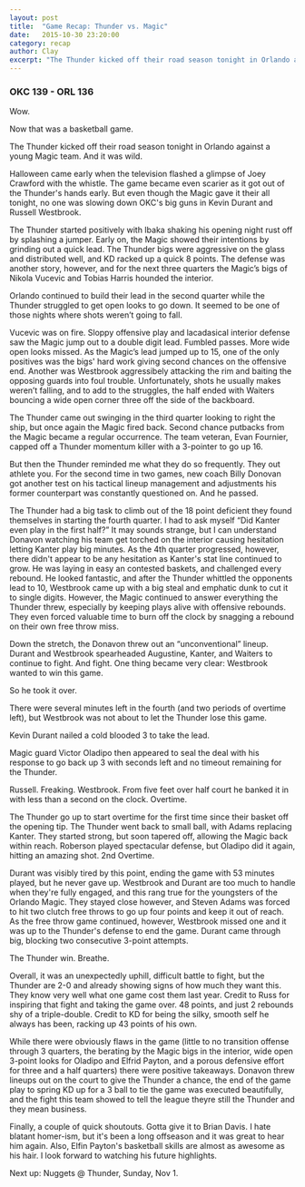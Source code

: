 ```yaml
---
layout: post
title:  "Game Recap: Thunder vs. Magic"
date:   2015-10-30 23:20:00
category: recap
author: Clay
excerpt: "The Thunder kicked off their road season tonight in Orlando against a young Magic team, and it was wild..."
---
```


### OKC 139 - ORL 136

Wow.

Now that was a basketball game.

The Thunder kicked off their road season tonight in Orlando against a young Magic team. And it was wild.

Halloween came early when the television flashed a glimpse of Joey Crawford with the whistle. The game became even scarier as it got out of the Thunder's hands early. But even though the Magic gave it their all tonight, no one was slowing down OKC's big guns in Kevin Durant and Russell Westbrook.

The Thunder started positively with Ibaka shaking his opening night rust off by splashing a jumper. Early on, the Magic showed their intentions by grinding out a quick lead. The Thunder bigs were aggressive on the glass and distributed well, and KD racked up a quick 8 points. The defense was another story, however, and for the next three quarters the Magic’s bigs of Nikola Vucevic and Tobias Harris hounded the interior.

Orlando continued to build their lead in the second quarter while the Thunder struggled to get open looks to go down. It seemed to be one of those nights where shots weren’t going to fall.

Vucevic was on fire. Sloppy offensive play and lacadasical interior defense saw the Magic jump out to a double digit lead.  Fumbled passes. More wide open looks missed. As the Magic’s lead jumped up to 15, one of the only positives was the bigs' hard work giving second chances on the offensive end. Another was Westbrook aggressibely attacking the rim and baiting the opposing guards into foul trouble. Unfortunately, shots he usually makes weren’t falling, and to add to the struggles, the half ended with Waiters bouncing a wide open corner three off the side of the backboard.  

The Thunder came out swinging in the third quarter looking to right the ship, but once again the Magic fired back. Second chance putbacks from the Magic became a regular occurrence. The team veteran, Evan Fournier, capped off a Thunder momentum killer with a 3-pointer to go up 16.  

But then the Thunder reminded me what they do so frequently. They out athlete you. For the second time in two games, new coach Billy Donovan got another test on his tactical lineup management and adjustments his former counterpart was constantly questioned on. And he passed.  

The Thunder had a big task to climb out of the 18 point deficient they found themselves in starting the fourth quarter. I had to ask myself “Did Kanter even play in the first half?” It may sounds strange, but I can understand Donavon watching his team get torched on the interior causing hesitation letting Kanter play big minutes. As the 4th quarter progressed, however, there didn't appear to be any hesitation as Kanter's stat line continued to grow. He was laying in easy an contested baskets, and challenged every rebound. He looked fantastic, and after the Thunder whittled the opponents lead to 10, Westbrook came up with a big steal and emphatic dunk to cut it to single digits. However, the Magic continued to answer everything the Thunder threw, especially by keeping plays alive with offensive rebounds. They even forced valuable time to burn off the clock by snagging a rebound on their own free throw miss.  

Down the stretch, the Donavon threw out an “unconventional” lineup. Durant and Westbrook spearheaded Augustine, Kanter, and Waiters to continue to fight. And fight. One thing became very clear: Westbrook wanted to win this game.  

So he took it over.  

There were several minutes left in the fourth (and two periods of overtime left), but Westbrook was not about to let the Thunder lose this game.  

Kevin Durant nailed a cold blooded 3 to take the lead.  

Magic guard Victor Oladipo then appeared to seal the deal with his response to go back up 3 with seconds left and no timeout remaining for the Thunder.

Russell. Freaking. Westbrook. From five feet over half court he banked it in with less than a second on the clock. Overtime.  

The Thunder go up to start overtime for the first time since their basket off the opening tip. The Thunder went back to small ball, with Adams replacing Kanter. They started strong, but soon tapered off, allowing the Magic back within reach. Roberson played spectacular defense, but Oladipo did it again, hitting an amazing shot. 2nd Overtime.

Durant was visibly tired by this point, ending the game with 53 minutes played, but he never gave up. Westbrook and Durant are too much to handle when they're fully engaged, and this rang true for the youngsters of the Orlando Magic. They stayed close however, and Steven Adams was forced to hit two clutch free throws to go up four points and keep it out of reach. As the free throw game continued, however, Westbrook missed one and it was up to the Thunder's defense to end the game. Durant came through big, blocking two consecutive 3-point attempts. 

The Thunder win. Breathe.  

Overall, it was an unexpectedly uphill, difficult battle to fight, but the Thunder are 2-0 and already showing signs of how much they want this. They know very well what one game cost them last year. Credit to Russ for inspiring that fight and taking the game over. 48 points, and just 2 rebounds shy of a triple-double. Credit to KD for being the silky, smooth self he always has been, racking up 43 points of his own.

While there were obviously flaws in the game (little to no transition offense through 3 quarters, the berating by the Magic bigs in the interior, wide open 3-point looks for Oladipo and Elfrid Payton, and a porous defensive effort for three and a half quarters) there were positive takeaways. Donavon threw lineups out on the court to give the Thunder a chance, the end of the game play to spring KD up for a 3 ball to tie the game was executed beautifully, and the fight this team showed to tell the league theyre still the Thunder and they mean business.  

Finally, a couple of quick shoutouts. Gotta give it to Brian Davis. I hate blatant homer-ism, but it's been a long offseason and it was great to hear him again. Also, Elfin Payton's basketball skills are almost as awesome as his hair. I look forward to watching his future highlights.

Next up:  Nuggets @ Thunder, Sunday, Nov 1.